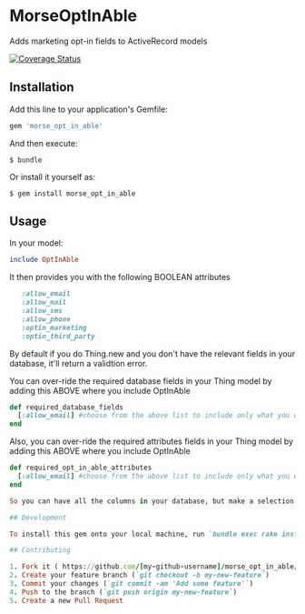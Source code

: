 # MorseOptInAble

Adds marketing opt-in fields to ActiveRecord models

[![Coverage Status](https://coveralls.io/repos/morsedigital/morse_opt_in_able/badge.svg?branch=master&service=github)](https://coveralls.io/github/morsedigital/morse_opt_in_able?branch=master)

## Installation

Add this line to your application's Gemfile:

```ruby
gem 'morse_opt_in_able'
```

And then execute:

    $ bundle

Or install it yourself as:

    $ gem install morse_opt_in_able

## Usage

In your model:

```ruby
include OptInAble
```

It then provides you with the following BOOLEAN attributes

```ruby
   :allow_email
   :allow_mail
   :allow_sms
   :allow_phone
   :optin_marketing
   :optin_third_party
```

By default if you do Thing.new and you don't have the relevant fields in your database, it'll return a validtion error.

You can over-ride the required database fields in your Thing model by adding this ABOVE where you include OptInAble

```ruby
def required_database_fields
  [:allow_email] #choose from the above list to include only what you want
end
```

Also, you can over-ride the required attributes fields in your Thing model by adding this ABOVE where you include OptInAble

```ruby
def required_opt_in_able_attributes
  [:allow_email] #choose from the above list to include only what you want
end

So you can have all the columns in your database, but make a selection of them mandatory (the others will be optional)

## Development

To install this gem onto your local machine, run `bundle exec rake install`. To release a new version, update the version number in `version.rb`, and then run `bundle exec rake release` to create a git tag for the version, push git commits and tags, and push the `.gem` file to [rubygems.org](https://rubygems.org).

## Contributing

1. Fork it ( https://github.com/[my-github-username]/morse_opt_in_able/fork )
2. Create your feature branch (`git checkout -b my-new-feature`)
3. Commit your changes (`git commit -am 'Add some feature'`)
4. Push to the branch (`git push origin my-new-feature`)
5. Create a new Pull Request

